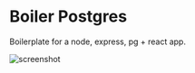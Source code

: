 # Boiler Postgres

Boilerplate for a node, express, pg + react app.

![screenshot](https://i.imgur.com/A2SnT2k.png)
